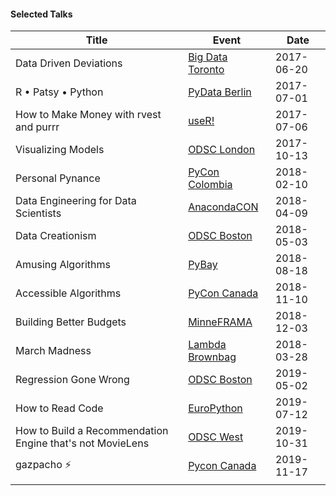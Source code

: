#### Selected Talks

| Title                                                     | Event                                               | Date       |
| --------------------------------------------------------- | --------------------------------------------------- | ---------- |
| Data Driven Deviations                                    | [Big Data Toronto](http://www.bigdata-toronto.com/) | 2017-06-20 |
| R • Patsy • Python                                        | [PyData Berlin](https://pydata.org/berlin2017/)     | 2017-07-01 |
| How to Make Money with rvest and purrr                    | [useR!](https://user2017.brussels/)                 | 2017-07-06 |
| Visualizing Models                                        | [ODSC London](https://www.odsc.com/london)          | 2017-10-13 |
| Personal Pynance                                          | [PyCon Colombia](https://www.pycon.co/)             | 2018-02-10 |
| Data Engineering for Data Scientists                      | [AnacondaCON](https://anacondacon.io/)              | 2018-04-09 |
| Data Creationism                                          | [ODSC Boston](https://www.odsc.com/boston)          | 2018-05-03 |
| Amusing Algorithms                                        | [PyBay](https://2018.pybay.com/schedule/index.html) | 2018-08-18 |
| Accessible Algorithms                                     | [PyCon Canada](https://2018.pycon.ca/)              | 2018-11-10 |
| Building Better Budgets                                   | [MinneFRAMA](http://minneanalytics.org/minneframa/) | 2018-12-03 |
| March Madness                                             | [Lambda Brownbag](https://lambdaschool.com/)        | 2018-03-28 |
| Regression Gone Wrong                                     | [ODSC Boston](https://odsc.com/boston/)             | 2019-05-02 |
| How to Read Code                                          | [EuroPython](https://ep2019.europython.eu/)         | 2019-07-12 |
| How to Build a Recommendation Engine that's not MovieLens | [ODSC West](https://odsc.com/california/)           | 2019-10-31 |
| gazpacho ⚡️                                                | [Pycon Canada](https://2019.pycon.ca)               | 2019-11-17 |
|                                                           |                                                     |            |


